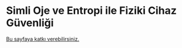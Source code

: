 # Simli Oje ve Entropi ile Fiziki Cihaz Güvenliği

[Bu sayfaya katkı verebilirsiniz.](https://git.oyd.org.tr/oyd/guvenlik)

